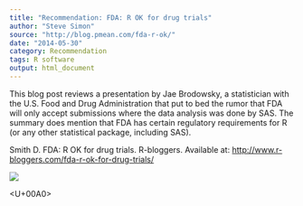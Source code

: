 ```yaml
---
title: "Recommendation: FDA: R OK for drug trials"
author: "Steve Simon"
source: "http://blog.pmean.com/fda-r-ok/"
date: "2014-05-30"
category: Recommendation
tags: R software
output: html_document
---
```


This blog post reviews a presentation by Jae Brodowsky, a statistician
with the U.S. Food and Drug Administration that put to bed the rumor
that FDA will only accept submissions where the data analysis was done
by SAS. The summary does mention that FDA has certain regulatory
requirements for R (or any other statistical package, including
SAS).

<!---More--->

Smith D. FDA: R OK for drug trials. R-bloggers. Available at:
<http://www.r-bloggers.com/fda-r-ok-for-drug-trials/>

![](../../../web/images/14/fda-r-ok01.png)



<U+00A0>


